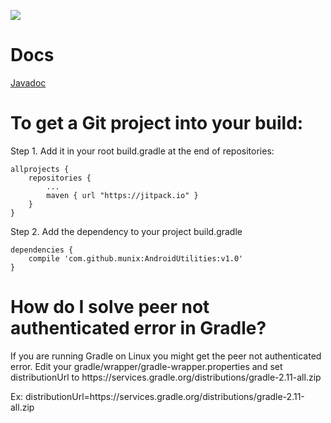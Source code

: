 [![](https://jitpack.io/v/munix/AndroidUtilities.svg)](https://jitpack.io/#munix/AndroidUtilities)


Docs
====

[Javadoc](http://munix.github.io/AndroidUtilities)

To get a Git project into your build:
===

Step 1. Add it in your root build.gradle at the end of repositories:


    allprojects {
        repositories {
		    ...
	        maven { url "https://jitpack.io" }
        }
    }

Step 2. Add the dependency to your project build.gradle


    dependencies {
        compile 'com.github.munix:AndroidUtilities:v1.0'
    }
   
   
   
How do I solve peer not authenticated error in Gradle?
===

If you are running Gradle on Linux you might get the peer not authenticated error. 
Edit your gradle/wrapper/gradle-wrapper.properties and set distributionUrl to https\://services.gradle.org/distributions/gradle-2.11-all.zip

Ex: distributionUrl=https\://services.gradle.org/distributions/gradle-2.11-all.zip
   
